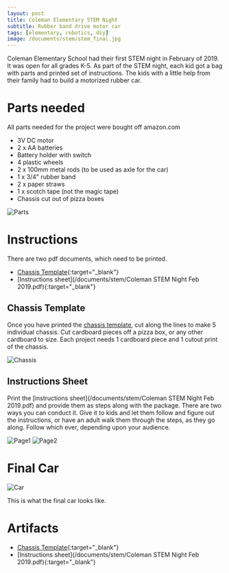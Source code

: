 ```yaml
---
layout: post
title: Coleman Elementary STEM Night
subtitle: Rubber band drive motor car
tags: [elementary, robotics, diy]
image: /documents/stem/stem_final.jpg
---
```


Coleman Elementary School had their first STEM night in February of 2019. It was open for all grades K-5. As part of the STEM night, each kid got a bag with parts and printed set of instructions. The kids with a little help from their family had to build a motorized rubber car.

# Parts needed

All parts needed for the project were bought off amazon.com

 * 3V DC motor
 * 2 x AA batteries
 * Battery holder with switch
 * 4 plastic wheels
 * 2 x 100mm metal rods (to be used as axle for the car)
 * 1 x 3/4" rubber band
 * 2 x paper straws
 * 1 x scotch tape (not the magic tape)
 * Chassis cut out of pizza boxes

![Parts](/documents/stem/components.jpg)

# Instructions

There are two pdf documents, which need to be printed.

 * [Chassis Template](/documents/stem/8x11-template5.25.pdf){:target="_blank"}
 * [Instructions sheet](/documents/stem/Coleman STEM Night Feb 2019.pdf){:target="_blank"}

## Chassis Template

Once you have printed the [chassis template](/documents/stem/8x11-template5.25.pdf), cut along the lines to make 5 individual chassis. Cut cardboard pieces off a pizza box, or any other cardboard to size. Each project needs 1 cardboard piece and 1 cutout print of the chassis.

![Chassis](/documents/stem/chassis.png)

## Instructions Sheet

Print the [instructions sheet](/documents/stem/Coleman STEM Night Feb 2019.pdf) and provide them as steps along with the package. There are two ways you can conduct it. Give it to kids and let them follow and figure out the instructions, or have an adult walk them through the steps, as they go along. Follow which ever, depending upon your audience.

![Page1](/documents/stem/PDF_page1.png)
![Page2](/documents/stem/PDF_page2.png)

# Final Car

![Car](/documents/stem/stem_final.jpg)

This is what the final car looks like.

# Artifacts

* [Chassis Template](/documents/stem/8x11-template5.25.pdf){:target="_blank"}
* [Instructions sheet](/documents/stem/Coleman STEM Night Feb 2019.pdf){:target="_blank"}
